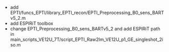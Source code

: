 - add EPTI/funcs_EPTI/library_EPTI_recon/EPTI_Preprocessing_B0_sens_BARTv5_2.m
- add ESPIRiT toolbox
- change EPTI_Preprocessing_B0_sens_BARTv5_2 and add ESPIRiT path in main_scripts_VE12U_7T/script_EPTI_Raw2Im_VE12U_p1_GE_singleshot_2iso.m


